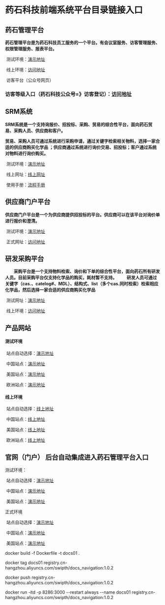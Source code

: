 # 药石科技前端系统平台目录链接入口

## 药石管理平台

​		**药石管理平台是为药石科技员工服务的一个平台。有会议室服务、访客管理服务、权限管理服务、报表平台。**

​		测试环境：[演示地址](http://192.168.1.152/index/workbench)

​		线上环境：[访问地址](https://bp.pharmablock.com)

​		访客平台（公众号网页）

### 访客等级入口（药石科技公众号=》访客登记）：[访问地址](https://service.pharmablock.com)

## SRM系统

​		**SRM系统是一个支持询报价、招投标、采购、贸易的综合性平台，面向药石贸易、采购人员、供应商和客户。**

​		**贸易、采购人员可通过系统进行采购申请，通过关键字检索相关物料，选择一家合适的供应商购买化学品 ；供应商通过系统进行询价交易、招投标；客户通过系统对物料进行询价购买。**

​		测试环境：[演示地址](http://192.168.1.152:8083/admin/dashboard)

​		线上网址：[线上网址](https://srm.pharmablock.com/admin/dashboard)

​		使用手册：[流程手册](https://testsrm.pharmablock.com/docs/)



## 供应商门户平台

​		**供应商门户平台是一个为供应商提供招投标的平台。供应商可以在该平台对询价单进行报价和澄清。**

​		测试环境：[演示地址](http://192.168.1.152:8081/auth/login?redirect=%2Fadmin%2Fdashboard)

​		正式网址：[访问地址](https://supplier.pharmablock.com/auth/login?redirect=%2Fadmin%2Fdashboard)



## 研发采购平台

    **采购平台是一个支持物料检索、询价和下单的综合性平台，面向药石所有研发人员。目前采购平台仅支持化学品的购买，耗材暂不支持。**
    **研发人员可通过关键字（cas.、catelog#、MDL）、结构式、list（多个cas.同时检索）检索相应化学品，然后选择一家合适的供应商购买化学品**

​		测试网址：[演示地址](http://192.168.1.152:443/home)

​		线上环境：[访问地址](https://purchasing.pharmablock.com)

## 产品网站

#### 测试环境

​		站点自动选择：[演示地址](http://139.196.141.113:8888)

​		中国站点：[演示地址](http://139.196.141.113:8888/cn/)

​		美国站点：[演示地址](http://139.196.141.113:8888/us/)

​		欧洲站点：[演示地址](http://139.196.141.113:8888/eu/)

#### 线上环境

​		站点自动选择：[线上地址](https://product.pharmablock.com)

​		中国站点：[线上地址](https://product.pharmablock.com/cn/)

​		美国站点：[线上地址](https://product.pharmablock.com/us/)

​		欧洲站点：[线上地址](https://product.pharmablock.com/us/)

## 官网（门户） 后台自动集成进入药石管理平台入口

测试环境：

​		站点自动选择：[演示地址](http://139.196.141.113:8889)

​		中国站点：[演示地址](http://139.196.141.113:8888/cn/)

​		美国站点：[演示地址](http://139.196.141.113:8888/us/)

正式环境

​		站点自动选择：[演示地址](https://www.pharmablock.com)

​		中国站点：[演示地址](https://www.pharmablock.com/cn/)

​		美国站点：[演示地址](https://www.pharmablock.com/us/)


docker build -f Dockerfile -t docs01 .

docker tag docs01 registry.cn-hangzhou.aliyuncs.com/swipth/docs_navigation:1.0.2

docker push registry.cn-hangzhou.aliyuncs.com/swipth/docs_navigation:1.0.2

docker run -itd -p 8286:3000 --restart always --name docs01 registry.cn-hangzhou.aliyuncs.com/swipth/docs_navigation:1.0.2
